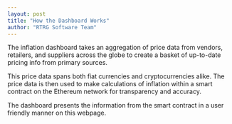 ```yaml
---
layout: post
title: "How the Dashboard Works"
author: "RTRG Software Team"
---
```


The inflation dashboard takes an aggregation of price data from vendors, retailers, and suppliers across the globe to create a basket of up-to-date pricing info from primary sources.

This price data spans both fiat currencies and cryptocurrencies alike.
The price data is then used to make calculations of inflation within a smart contract on the Ethereum network for transparency and accuracy.

The dashboard presents the information from the smart contract in a user friendly manner on this webpage.
